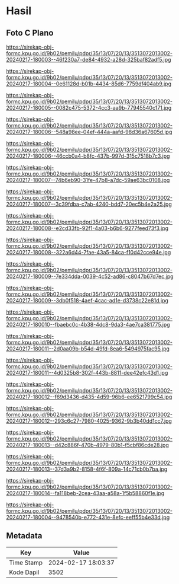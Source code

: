 # Hasil

## Foto C Plano

https://sirekap-obj-formc.kpu.go.id/9b02/pemilu/pdpr/35/13/07/20/13/3513072013002-20240217-180003--46f230a7-de84-4932-a28d-325baf82adf5.jpg

https://sirekap-obj-formc.kpu.go.id/9b02/pemilu/pdpr/35/13/07/20/13/3513072013002-20240217-180004--0e61128d-b01b-4434-85d6-7759df404ab9.jpg

https://sirekap-obj-formc.kpu.go.id/9b02/pemilu/pdpr/35/13/07/20/13/3513072013002-20240217-180005--0082c475-5372-4cc3-aa9b-77945540c171.jpg

https://sirekap-obj-formc.kpu.go.id/9b02/pemilu/pdpr/35/13/07/20/13/3513072013002-20240217-180006--548a98ee-04ef-444a-aafd-98d36a67605d.jpg

https://sirekap-obj-formc.kpu.go.id/9b02/pemilu/pdpr/35/13/07/20/13/3513072013002-20240217-180006--46ccb0a4-b8fc-437b-997d-315c7518b7c3.jpg

https://sirekap-obj-formc.kpu.go.id/9b02/pemilu/pdpr/35/13/07/20/13/3513072013002-20240217-180007--74b6eb90-31fe-47b8-a7dc-59ae63bc0108.jpg

https://sirekap-obj-formc.kpu.go.id/9b02/pemilu/pdpr/35/13/07/20/13/3513072013002-20240217-180007--3c39fdba-c7ab-4240-bdd7-20ec5b4e2a25.jpg

https://sirekap-obj-formc.kpu.go.id/9b02/pemilu/pdpr/35/13/07/20/13/3513072013002-20240217-180008--e2cd33fb-92f1-4a03-b6b6-9277feed73f3.jpg

https://sirekap-obj-formc.kpu.go.id/9b02/pemilu/pdpr/35/13/07/20/13/3513072013002-20240217-180008--322a6d44-7fae-43a5-84ca-f10d42cce94e.jpg

https://sirekap-obj-formc.kpu.go.id/9b02/pemilu/pdpr/35/13/07/20/13/3513072013002-20240217-180009--7e334dda-0039-4c52-ad86-c8047b67d7ec.jpg

https://sirekap-obj-formc.kpu.go.id/9b02/pemilu/pdpr/35/13/07/20/13/3513072013002-20240217-180009--3db0f518-4aef-4cac-ad1e-d3738c22e81d.jpg

https://sirekap-obj-formc.kpu.go.id/9b02/pemilu/pdpr/35/13/07/20/13/3513072013002-20240217-180010--fbaebc0c-4b38-4dc8-9da3-4ae7ca381775.jpg

https://sirekap-obj-formc.kpu.go.id/9b02/pemilu/pdpr/35/13/07/20/13/3513072013002-20240217-180011--2d0aa09b-b54d-49fd-8ea6-5494975fac95.jpg

https://sirekap-obj-formc.kpu.go.id/9b02/pemilu/pdpr/35/13/07/20/13/3513072013002-20240217-180011--4d0325b8-302f-443b-8811-dee42efc43d1.jpg

https://sirekap-obj-formc.kpu.go.id/9b02/pemilu/pdpr/35/13/07/20/13/3513072013002-20240217-180012--f69d3436-d435-4d59-96b6-ee6521799c54.jpg

https://sirekap-obj-formc.kpu.go.id/9b02/pemilu/pdpr/35/13/07/20/13/3513072013002-20240217-180012--293c6c27-7980-4025-9362-9b3b40dd1cc7.jpg

https://sirekap-obj-formc.kpu.go.id/9b02/pemilu/pdpr/35/13/07/20/13/3513072013002-20240217-180013--d42c886f-470b-4979-80b1-f5cbf86cde28.jpg

https://sirekap-obj-formc.kpu.go.id/9b02/pemilu/pdpr/35/13/07/20/13/3513072013002-20240217-180013--37d3a9b2-8158-4f6f-809a-14c71cb0b7ba.jpg

https://sirekap-obj-formc.kpu.go.id/9b02/pemilu/pdpr/35/13/07/20/13/3513072013002-20240217-180014--fa118beb-2cea-43aa-a58a-1f5b58860f1e.jpg

https://sirekap-obj-formc.kpu.go.id/9b02/pemilu/pdpr/35/13/07/20/13/3513072013002-20240217-180004--9478540b-e772-431e-8efc-eeff55b4e33d.jpg


## Metadata

| Key        | Value               |
| ---------- | ------------------- |
| Time Stamp | 2024-02-17 18:03:37 |
| Kode Dapil | 3502                |



